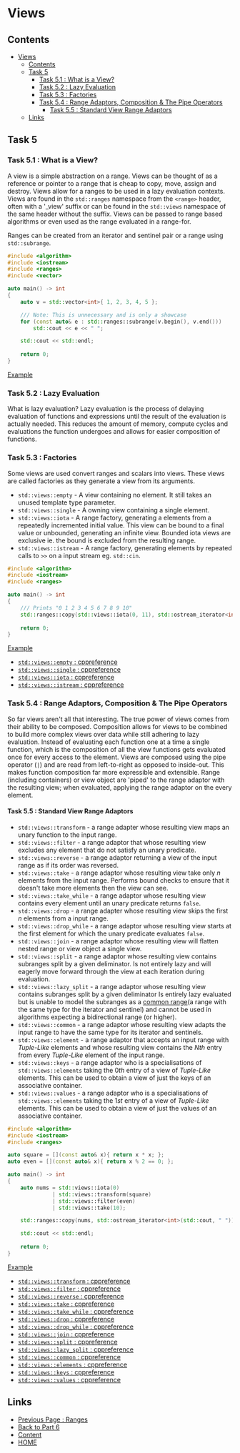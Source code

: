 # Views

## Contents

- [Views](#views)
  - [Contents](#contents)
  - [Task 5](#task-5)
    - [Task 5.1 : What is a View?](#task-51--what-is-a-view)
    - [Task 5.2 : Lazy Evaluation](#task-52--lazy-evaluation)
    - [Task 5.3 : Factories](#task-53--factories)
    - [Task 5.4 : Range Adaptors, Composition \& The Pipe Operators](#task-54--range-adaptors-composition--the-pipe-operators)
      - [Task 5.5 : Standard View Range Adaptors](#task-55--standard-view-range-adaptors)
  - [Links](#links)

## Task 5

### Task 5.1 : What is a View?

A view is a simple abstraction on a range. Views can be thought of as a reference or pointer to a range that is cheap to copy, move, assign and destroy. Views allow for a ranges to be used in a lazy evaluation contexts. Views are found in the `std::ranges` namespace from the `<range>` header, often with a '_view' suffix or can be found in the `std::views` namespace of the same header without the suffix. Views can be passed to range based algorithms or even used as the range evaluated in a range-for.

Ranges can be created from an iterator and sentinel pair or a range using `std::subrange`.

```cxx
#include <algorithm>
#include <iostream>
#include <ranges>
#include <vector>

auto main() -> int
{
    auto v = std::vector<int>{ 1, 2, 3, 4, 5 };

    /// Note: This is unnecessary and is only a showcase 
    for (const auto& e : std::ranges::subrange(v.begin(), v.end()))
        std::cout << e << " ";

    std::cout << std::endl;
    
    return 0;
}
```

[Example](https://www.godbolt.org/z/sE5Eq5a3z)

### Task 5.2 : Lazy Evaluation

What is lazy evaluation? Lazy evaluation is the process of delaying evaluation of functions and expressions until the result of the evaluation is actually needed. This reduces the amount of memory, compute cycles and evaluations the function undergoes and allows for easier composition of functions.

### Task 5.3 : Factories

Some views are used convert ranges and scalars into views. These views are called factories as they generate a view from its arguments.

- `std::views::empty` - A view containing no element. It still takes an unused template type parameter.
- `std::views::single` - A owning view containing a single element.
- `std::views::iota` - A range factory, generating a elements from a repeatedly incremented initial value. This view can be bound to a final value or unbounded, generating an infinite view. Bounded iota views are exclusive ie. the bound is excluded from the resulting range.
- `std::views::istream` - A range factory, generating elements by repeated calls to `>>` on a input stream eg. `std::cin`.

```cxx
#include <algorithm>
#include <iostream>
#include <ranges>

auto main() -> int
{
    /// Prints "0 1 2 3 4 5 6 7 8 9 10"
    std::ranges::copy(std::views::iota(0, 11), std::ostream_iterator<int>(std::cout, " "));
    
    return 0;
}
```

[Example](https://www.godbolt.org/z/brff8rY5T)

- [`std::views::empty` : cppreference](https://en.cppreference.com/w/cpp/ranges/empty_view)
- [`std::views::single` : cppreference](https://en.cppreference.com/w/cpp/ranges/single_view)
- [`std::views::iota` : cppreference](https://en.cppreference.com/w/cpp/ranges/iota_view)
- [`std::views::istream` : cppreference](https://en.cppreference.com/w/cpp/ranges/basic_istream_view)

### Task 5.4 : Range Adaptors, Composition & The Pipe Operators

So far views aren't all that interesting. The true power of views comes from their ability to be composed. Composition allows for views to be combined to build more complex views over data while still adhering to lazy evaluation. Instead of evaluating each function one at a time a single function, which is the composition of all the view functions gets evaluated once for every access to the element. Views are composed using the pipe operator (`|`) and are read from left-to-right as opposed to inside-out. This makes function composition far more expressible and extensible. Range (including containers) or view object are 'piped' to the range adaptor with the resulting view; when evaluated, applying the range adaptor on the every element.

#### Task 5.5 : Standard View Range Adaptors

- `std::views::transform` - a range adapter whose resulting view maps an unary function to the input range.
- `std::views::filter` - a range adaptor that whose resulting view excludes any element that do not satisfy an unary predicate.
- `std::views::reverse`  - a range adaptor returning a view of the input range as if its order was reversed.
- `std::views::take` - a range adaptor whose resulting view take only $n$ elements from the input range. Performs bound checks to ensure that it doesn't take more elements then the view can see.
- `std::views::take_while` - a range adaptor whose resulting view contains every element until an unary predicate returns `false`.
- `std::views::drop` - a range adapter whose resulting view skips the first $n$ elements from a input range.
- `std::views::drop_while` -  a range adaptor whose resulting view starts at the first element for which the unary predicate evaluates `false`.
- `std::views::join` - a range adaptor whose resulting view will flatten nested range or view object a single view.
- `std::views::split` - a range adaptor whose resulting view contains subranges split by a given deliminator. Is not entirely lazy and will eagerly move forward through the view at each iteration during evaluation.
- `std::views::lazy_split` - a range adaptor whose resulting view contains subranges split by a given deliminator Is entirely lazy evaluated but is unable to model the subranges as a [common range](https://en.cppreference.com/w/cpp/ranges/common_range)(a range with the same type for the iterator and sentinel) and cannot be used in algorithms expecting a bidirectional range (or higher).
- `std::views::common` - a range adaptor whose resulting view adapts the input range to have the same type for its iterator and sentinels.
- `std::views::element` - a range adaptor that accepts an input range with _Tuple-Like_ elements and whose resulting view contains the $Nth$ entry from every _Tuple-Like_ element of the input range.
- `std::views::keys` - a range adaptor who is a specialisations of `std::views::elements` taking the $0th$ entry of a view of _Tuple-Like_ elements. This can be used to obtain a view of just the keys of an associative container.
- `std::views::values` - a range adaptor who is a specialisations of `std::views::elements` taking the $1st$ entry of a view of _Tuple-Like_ elements. This can be used to obtain a view of just the values of an associative container.

```cxx
#include <algorithm>
#include <iostream>
#include <ranges>

auto square = [](const auto& x){ return x * x; };
auto even = [](const auto& x){ return x % 2 == 0; };

auto main() -> int
{
    auto nums = std::views::iota(0) 
              | std::views::transform(square)
              | std::views::filter(even)
              | std::views::take(10);

    std::ranges::copy(nums, std::ostream_iterator<int>(std::cout, " "));

    std::cout << std::endl;
    
    return 0;
}
```

[Example](https://www.godbolt.org/z/3fdW1P7hj)

- [`std::views::transform` : cppreference](https://en.cppreference.com/w/cpp/ranges/transform_view)
- [`std::views::filter` : cppreference](https://en.cppreference.com/w/cpp/ranges/filter_view)
- [`std::views::reverse` : cppreference](https://en.cppreference.com/w/cpp/ranges/reverse_view)
- [`std::views::take` : cppreference](https://en.cppreference.com/w/cpp/ranges/take_view)
- [`std::views::take_while` : cppreference](https://en.cppreference.com/w/cpp/ranges/take_while_view)
- [`std::views::drop` : cppreference](https://en.cppreference.com/w/cpp/ranges/drop_view)
- [`std::views::drop_while` : cppreference](https://en.cppreference.com/w/cpp/ranges/drop_while_view)
- [`std::views::join` : cppreference](https://en.cppreference.com/w/cpp/ranges/join_view)
- [`std::views::split` : cppreference](https://en.cppreference.com/w/cpp/ranges/split_view)
- [`std::views::lazy_split` : cppreference](https://en.cppreference.com/w/cpp/ranges/lazy_split_view)
- [`std::views::common` : cppreference](https://en.cppreference.com/w/cpp/ranges/common_view)
- [`std::views::elements` : cppreference](https://en.cppreference.com/w/cpp/ranges/elements_view)
- [`std::views::keys` : cppreference](https://en.cppreference.com/w/cpp/ranges/keys_view)
- [`std::views::values` : cppreference](https://en.cppreference.com/w/cpp/ranges/values_view)

## Links

- [Previous Page : Ranges](/content/part6/tasks/ranges.md)
- [Back to Part 6](/content/part6/README.md)
- [Content](/content/README.md)
- [HOME](/README.md)
